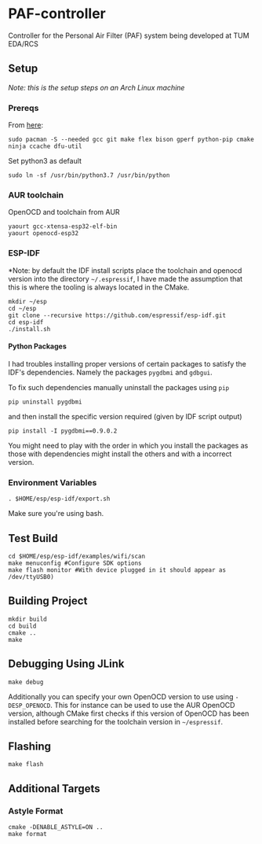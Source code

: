 # PAF-controller

Controller for the Personal Air Filter (PAF) system being developed at TUM EDA/RCS

## Setup 

*Note: this is the setup steps on an Arch Linux machine*

### Prereqs

From [here](https://docs.espressif.com/projects/esp-idf/en/latest/esp32/get-started/index.html#get-started-get-prerequisites):

```
sudo pacman -S --needed gcc git make flex bison gperf python-pip cmake ninja ccache dfu-util
```

Set python3 as default

```
sudo ln -sf /usr/bin/python3.7 /usr/bin/python
```

### AUR toolchain

OpenOCD and toolchain from AUR

```
yaourt gcc-xtensa-esp32-elf-bin
yaourt openocd-esp32
```

### ESP-IDF

*Note: by default the IDF install scripts place the toolchain and openocd
version into the directory `~/.espressif`, I have made the assumption that this
is where the tooling is always located in the CMake.

```
mkdir ~/esp 
cd ~/esp
git clone --recursive https://github.com/espressif/esp-idf.git
cd esp-idf
./install.sh
```

#### Python Packages

I had troubles installing proper versions of certain packages to satisfy the 
IDF's dependencies. Namely the packages `pygdbmi` and `gdbgui`.

To fix such dependencies manually uninstall the packages using `pip`

```
pip uninstall pygdbmi
```

and then install the specific version required (given by IDF script output)

```
pip install -I pygdbmi==0.9.0.2
```

You might need to play with the order in which you install the packages as those with
dependencies might install the others and with a incorrect version.

### Environment Variables 

```
. $HOME/esp/esp-idf/export.sh
```

Make sure you're using bash.

## Test Build

```
cd $HOME/esp/esp-idf/examples/wifi/scan
make menuconfig #Configure SDK options
make flash monitor #With device plugged in it should appear as /dev/ttyUSB0)
```

## Building Project

```
mkdir build
cd build
cmake ..
make
```

## Debugging Using JLink

```
make debug
```

Additionally you can specify your own OpenOCD version to use using `-DESP_OPENOCD`.
This for instance can be used to use the AUR OpenOCD version, although CMake first
checks if this version of OpenOCD has been installed before searching for the
toolchain version in `~/espressif`.

## Flashing

```
make flash
```

## Additional Targets

### Astyle Format

```
cmake -DENABLE_ASTYLE=ON ..
make format
```

